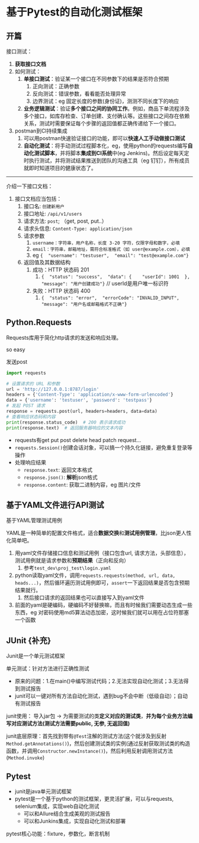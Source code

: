 # 基于Pytest的自动化测试框架

## 开篇

接口测试：

1. **获取接口文档**
2. 如何测试：
   1. **单接口测试**：验证某一个接口在不同参数下的结果是否符合预期
      1. 正向测试：正确参数
      2. 反向测试：错误参数，看看能否处理异常
      3. 边界测试：eg 固定长度的参数(身份证)，测测不同长度下的响应
   2. **业务逻辑测试**：验证**多个接口之间的协同工作**。例如，商品下单流程涉及多个接口，如库存检查、订单创建、支付确认等。这些接口之间存在依赖关系，测试时需要保证每个步骤的返回值都正确传递给下一个接口。
3. postman到CI持续集成
   1. 可以用postman快速验证接口的功能，即可以**快速人工手动做接口测试**
   2. **自动化测试**：将手动测试过程脚本化，eg，使用python的requests编写**自动化测试脚本**，并将脚本**集成到CI系统**中(eg Jenkins)。然后设定每天定时执行测试，并将测试结果推送到团队的沟通工具（eg 钉钉），所有成员就即时知道项目的健康状态了。

---

介绍一下接口文档：

1. 接口文档应当包括：
   1. 接口名: `创建新用户`
   2. 接口地址: `/api/v1/users`
   3. 请求方法: `post`; （get, post, put..）
   4. 请求头信息: `Content-Type: application/json`
   5. 请求参数
      1. `username：字符串，用户名称，长度 3-20 字符，仅限字母和数字，必填`
      2. `email：字符串，邮箱地址，需符合标准格式（如 user@example.com），必填`
      3. eg ```{  "username": "testuser",  "email": "test@example.com"}```
   6. 返回值及其数据结构
      1. 成功：HTTP 状态码 201
         1. ```{  "status": "success",  "data": {    "userId": 1001  },  "message": "用户创建成功"}``` // userId是用户唯一标识符
      2. 失败：HTTP 状态码 400
         1. ```{  "status": "error",  "errorCode": "INVALID_INPUT",  "message": "用户名或邮箱格式不正确"}```

## Python.Requests

Requests库用于简化http请求的发送和响应处理。

so easy

发送post

```python
import requests

# 设置请求的 URL 和参数
url = 'http://127.0.0.1:8787/login'
headers = {'Content-Type': 'application/x-www-form-urlencoded'}
data = {'username': 'testuser', 'password': 'testpass'}
# 发起 POST 请求
response = requests.post(url, headers=headers, data=data)
# 查看响应状态码和内容
print(response.status_code)  # 200 表示请求成功
print(response.text)  # 返回服务器响应的文本内容
```

* requests有get put post delete head patch request...
* `requests.Session()`创建会话对象，可以搞一个持久化链接，避免重复登录等操作
* 处理响应结果
  * `response.text`: 返回文本格式
  * `response.json()`: **解析**json格式
  * `response.content`: 获取二进制内容，eg 图片/文件

## 基于YAML文件进行API测试

基于YAML管理测试用例

YAML是一种简单的配置文件格式，适合**数据交换**和**测试用例管理**，比json更人性化简单吧。

1. 用yaml文件存储接口信息和测试用例（接口包含url, 请求方法，头部信息），测试用例就是请求参数和**预期结果**（正向和反向）
   1. 参考`test_dev\proj_test\login.yaml`
2. python读取yaml文件，调用`requests.requests(method, url, data, heads...)`，然后循环遍历测试用例即可，`assert`一下返回结果是否包含预期结果就行。
   1. 然后接口请求的返回结果也可以直接写入到yaml文件
3. 前面的yaml是硬编码，硬编码不好替换嘛，而且有时候我们需要动态生成一些东西，eg 对密码使用md5算法动态加密，这时候我们就可以用在占位符那塞一个函数

## JUnit {补充}

Junit是一个单元测试框架

单元测试：针对方法进行正确性测试

* 原来的问题：1.在main()中编写测试代码；2.无法实现自动化测试；3.无法得到测试报告
* junit可以一键对所有方法自动化测试，遇到bug不会中断（低级自动）；自动有测试报告

junit使用：
导入jar包 -> 为需要测试的类**定义对应的测试类**，**并为每个业务方法编写对应测试方法(测试方法需要public, 无参, 无返回值)**

junit底层原理：首先找到带有`@Test`注解的测试方法(这个就涉及到反射`Method.getAnnotations()`)，然后创建测试类的实例(通过反射获取测试类的构造函数，并调用`Constructor.newInstance()`)，然后利用反射调用测试方法(`Method.invoke`)


## Pytest

* junit是java单元测试框架
* pytest是一个基于python的测试框架，更灵活扩展，可以与requests, selenium集成，实现web自动化测试
  * 可以和Allure结合生成美观的测试报告
  * 可以和Junkins集成，实现自动化测试和部署



pytest核心功能：fixture，参数化，断言机制